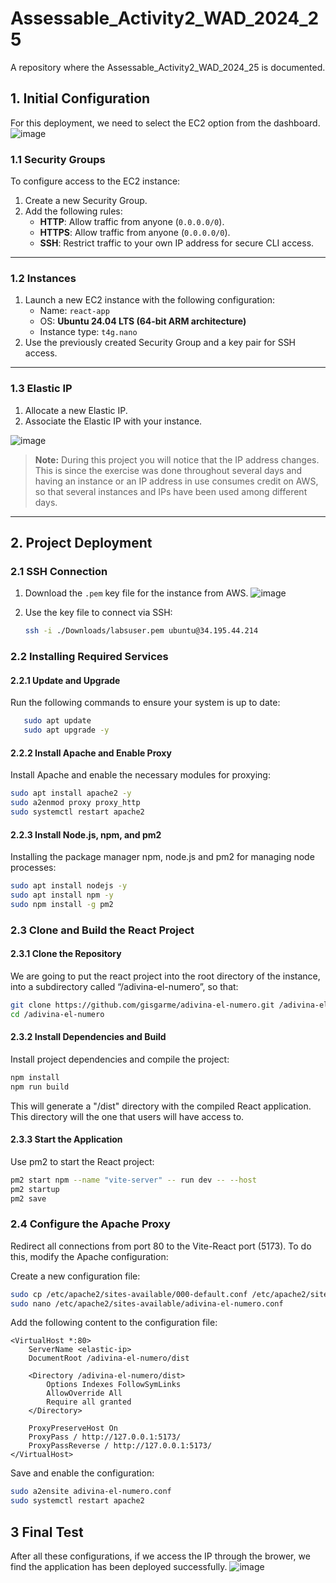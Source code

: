 # Assessable_Activity2_WAD_2024_25
A repository where the Assessable_Activity2_WAD_2024_25 is documented.

## 1. Initial Configuration
For this deployment, we need to select the EC2 option from the dashboard.
![image](https://github.com/user-attachments/assets/b3eed0db-9248-46cc-ac7a-c17ac8d49743)

### 1.1 Security Groups

To configure access to the EC2 instance:
1. Create a new Security Group.
2. Add the following rules:
   - **HTTP**: Allow traffic from anyone (`0.0.0.0/0`).
   - **HTTPS**: Allow traffic from anyone (`0.0.0.0/0`).
   - **SSH**: Restrict traffic to your own IP address for secure CLI access.

---

### 1.2 Instances

1. Launch a new EC2 instance with the following configuration:
   - Name: `react-app`
   - OS: **Ubuntu 24.04 LTS (64-bit ARM architecture)**
   - Instance type: `t4g.nano`
2. Use the previously created Security Group and a key pair for SSH access.

---

### 1.3 Elastic IP

1. Allocate a new Elastic IP.
2. Associate the Elastic IP with your instance.

![image](https://github.com/user-attachments/assets/0dd0e454-c07f-4afa-bcaf-3097b946e121)

> **Note:** During this project you will notice that the IP address changes. This is since the exercise was done throughout several days and having an instance or an IP address in use consumes credit on AWS, so that several instances and IPs have been used among different days.

---

## 2. Project Deployment

### 2.1 SSH Connection

1. Download the `.pem` key file for the instance from AWS.
![image](https://github.com/user-attachments/assets/6422c186-16e2-4d6c-9c42-bd3faebf9d47)

2. Use the key file to connect via SSH:
   ```bash
   ssh -i ./Downloads/labsuser.pem ubuntu@34.195.44.214

### 2.2 Installing Required Services
#### 2.2.1 Update and Upgrade

Run the following commands to ensure your system is up to date:

```bash
   sudo apt update
   sudo apt upgrade -y
```

#### 2.2.2 Install Apache and Enable Proxy

Install Apache and enable the necessary modules for proxying:
```bash
sudo apt install apache2 -y
sudo a2enmod proxy proxy_http
sudo systemctl restart apache2
```
#### 2.2.3 Install Node.js, npm, and pm2

Installing the package manager npm, node.js and pm2 for managing node processes:
```bash
sudo apt install nodejs -y
sudo apt install npm -y
sudo npm install -g pm2
```
### 2.3 Clone and Build the React Project
#### 2.3.1 Clone the Repository

We are going to put the react project into the root directory of the instance, into a subdirectory called “/adivina-el-numero”, so that:
```bash
git clone https://github.com/gisgarme/adivina-el-numero.git /adivina-el-numero
cd /adivina-el-numero
```
#### 2.3.2 Install Dependencies and Build

Install project dependencies and compile the project:
```bash
npm install
npm run build
```
This will generate a "/dist" directory with the compiled React application. This directory will the one that users will have access to.

#### 2.3.3 Start the Application

Use pm2 to start the React project:
```bash
pm2 start npm --name "vite-server" -- run dev -- --host
pm2 startup
pm2 save
```
### 2.4 Configure the Apache Proxy

Redirect all connections from port 80 to the Vite-React port (5173). To do this, modify the Apache configuration:

Create a new configuration file:
```bash
sudo cp /etc/apache2/sites-available/000-default.conf /etc/apache2/sites-available/adivina-el-numero.conf
sudo nano /etc/apache2/sites-available/adivina-el-numero.conf
```
Add the following content to the configuration file:
```
<VirtualHost *:80>
    ServerName <elastic-ip>
    DocumentRoot /adivina-el-numero/dist

    <Directory /adivina-el-numero/dist>
        Options Indexes FollowSymLinks
        AllowOverride All
        Require all granted
    </Directory>

    ProxyPreserveHost On
    ProxyPass / http://127.0.0.1:5173/
    ProxyPassReverse / http://127.0.0.1:5173/
</VirtualHost>
```
Save and enable the configuration:
```bash
sudo a2ensite adivina-el-numero.conf
sudo systemctl restart apache2
```

## 3 Final Test
After all these configurations, if we access the IP through the brower, we find the application has been deployed successfully.
![image](https://github.com/user-attachments/assets/d00282e9-a41c-4ec5-afc0-7dcca9e054f3)

